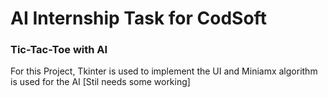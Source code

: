 # AI Internship Task  for CodSoft

### Tic-Tac-Toe with AI
For this Project, Tkinter is used to implement the UI and Miniamx algorithm is used for the AI
[Stil needs some working]